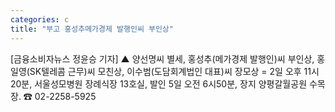 ```yaml
---
categories: c
title: "부고 홍성추메가경제 발행인씨 부인상"
---
```

[금융소비자뉴스 정윤승 기자] ▲ 양선명씨 별세, 홍성추(메가경제 발행인)씨 부인상, 홍일영(SK텔레콤 근무)씨 모친상, 이수범(도담회계법인 대표)씨 장모상 = 2일 오후 11시20분, 서울성모병원 장례식장 13호실, 발인 5일 오전 6시50분, 장지 양평갈월공원 수목장. ☎ 02-2258-5925